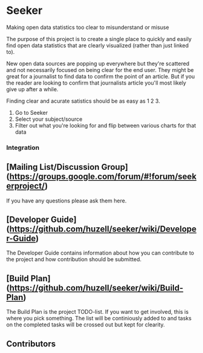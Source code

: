 # Seeker
Making open data statistics too clear to misunderstand or misuse

The purpose of this project is to create a single place to quickly and easily find open data statistics that are clearly visualized (rather than just linked to).

New open data sources are popping up everywhere but they're scattered and not necessarily focused on being clear for the end user. They might be great for a journalist to find data to confirm the point of an article. But if you the reader are looking to confirm that journalists article you'll most likely give up after a while.

Finding clear and acurate satistics should be as easy as 1 2 3.

1. Go to Seeker
2. Select your subject/source
3. Filter out what you're looking for and flip between various charts for that data

### Integration

## [Mailing List/Discussion Group] (https://groups.google.com/forum/#!forum/seekerproject/)
If you have any questions please ask them here.

## [Developer Guide] (https://github.com/huzell/seeker/wiki/Developer-Guide)
The Developer Guide contains information about how you can contribute to the project and how contribution should be submitted.

## [Build Plan] (https://github.com/huzell/seeker/wiki/Build-Plan)
The Build Plan is the project TODO-list. If you want to get involved, this is where you pick something. The list will be continiously added to and tasks on the completed tasks will be crossed out but kept for clearity.

## Contributors
